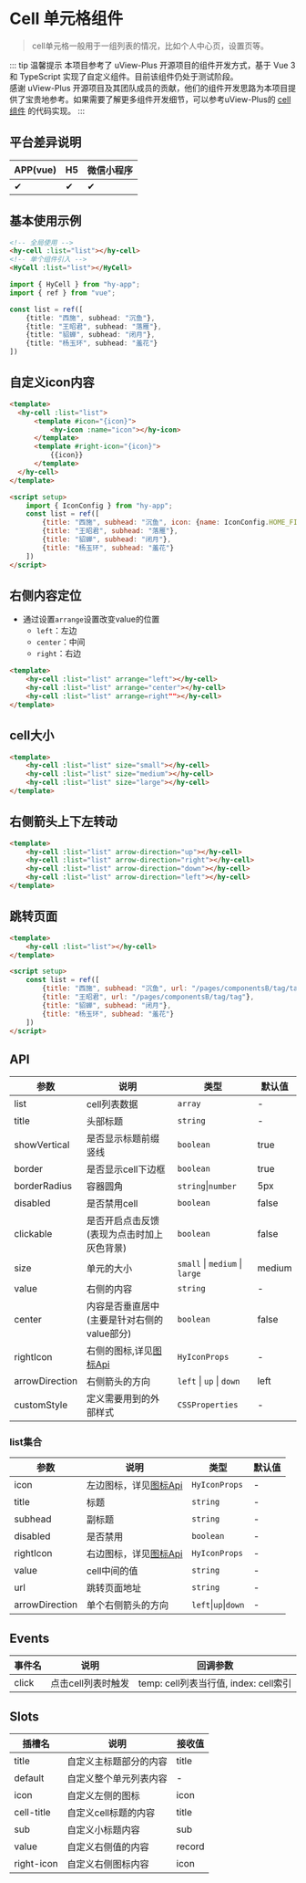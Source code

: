 # Cell 单元格组件
> cell单元格一般用于一组列表的情况，比如个人中心页，设置页等。

::: tip 温馨提示
本项目参考了 uView-Plus 开源项目的组件开发方式，基于 Vue 3 和 TypeScript 实现了自定义组件。目前该组件仍处于测试阶段。<br>
感谢 uView-Plus 开源项目及其团队成员的贡献，他们的组件开发思路为本项目提供了宝贵地参考。如果需要了解更多组件开发细节，可以参考uView-Plus的 [cell组件](https://uiadmin.net/uview-plus/components/cell.html) 的代码实现。
:::

## 平台差异说明

| APP(vue) | H5 | 微信小程序 |
|----------|----|-------|
| ✔        | ✔  | ✔     |

## 基本使用示例

```html
<!-- 全局使用 -->
<hy-cell :list="list"></hy-cell>
<!-- 单个组件引入 -->
<HyCell :list="list"></HyCell>
```
```ts
import { HyCell } from "hy-app";
import { ref } from "vue";

const list = ref([
    {title: "西施", subhead: "沉鱼"},
    {title: "王昭君", subhead: "落雁"},
    {title: "貂蝉", subhead: "闭月"},
    {title: "杨玉环", subhead: "羞花"}
])
```

## 自定义icon内容
```html
<template>
  <hy-cell :list="list">
      <template #icon="{icon}">
          <hy-icon :name="icon"></hy-icon>
      </template>
      <template #right-icon="{icon}">
          {{icon}}
      </template>
  </hy-cell>
</template>

<script setup>
    import { IconConfig } from "hy-app";
    const list = ref([
        {title: "西施", subhead: "沉鱼", icon: {name: IconConfig.HOME_FILL, color: 'red'}},
        {title: "王昭君", subhead: "落雁"},
        {title: "貂蝉", subhead: "闭月"},
        {title: "杨玉环", subhead: "羞花"}
    ])
</script>
```

## 右侧内容定位
- 通过设置`arrange`设置改变value的位置
  - `left`：左边
  - `center`：中间
  - `right`：右边
```html
<template>
    <hy-cell :list="list" arrange="left"></hy-cell>
    <hy-cell :list="list" arrange="center"></hy-cell>
    <hy-cell :list="list" arrange=right""></hy-cell>
</template>
```

## cell大小
```html
<template>
    <hy-cell :list="list" size="small"></hy-cell>
    <hy-cell :list="list" size="medium"></hy-cell>
    <hy-cell :list="list" size="large"></hy-cell>
</template>
```

## 右侧箭头上下左转动
```html
<template>
    <hy-cell :list="list" arrow-direction="up"></hy-cell>
    <hy-cell :list="list" arrow-direction="right"></hy-cell>
    <hy-cell :list="list" arrow-direction="down"></hy-cell>
    <hy-cell :list="list" arrow-direction="left"></hy-cell>
</template>
```

## 跳转页面
```html
<template>
    <hy-cell :list="list"></hy-cell>
</template>

<script setup>
    const list = ref([
        {title: "西施", subhead: "沉鱼", url: "/pages/componentsB/tag/tag"},
        {title: "王昭君", url: "/pages/componentsB/tag/tag"},
        {title: "貂蝉", subhead: "闭月"},
        {title: "杨玉环", subhead: "羞花"}
    ])
</script>
```

## API

| 参数             | 说明                          | 类型                             | 默认值    |
|----------------|-----------------------------|--------------------------------|--------|
| list           | cell列表数据                    | `array`                        | -      |
| title          | 头部标题                        | `string`                       | -      |
| showVertical   | 是否显示标题前缀竖线                  | `boolean`                      | true   |
| border         | 是否显示cell下边框                 | `boolean`                      | true   |
| borderRadius   | 容器圆角                        | `string`\|`number`             | 5px    |
| disabled       | 是否禁用cell                    | `boolean`                      | false  |
| clickable      | 是否开启点击反馈(表现为点击时加上灰色背景)      | `boolean`                      | false  |
| size           | 单元的大小                       | `small` \| `medium` \| `large` | medium |
| value          | 右侧的内容                       | `string`                       | -      |
| center         | 内容是否垂直居中(主要是针对右侧的value部分)   | `boolean`                      | false  |
| rightIcon      | 右侧的图标,详见[图标Api](./icon#api) | `HyIconProps`                  | -      |
| arrowDirection | 右侧箭头的方向                     | `left` \| `up` \| `down`       | left   |
| customStyle    | 定义需要用到的外部样式                 | `CSSProperties`                | -      |

### list集合

| 参数             | 说明                         | 类型                   | 默认值 |
|----------------|----------------------------|----------------------|-----|
| icon           | 左边图标，详见[图标Api](./icon#api) | `HyIconProps`        | -   |
| title          | 标题                         | `string`             | -   |
| subhead        | 副标题                        | `string`             | -   |
| disabled       | 是否禁用                       | `boolean`            | -   |
| rightIcon      | 右边图标，详见[图标Api](./icon#api) | `HyIconProps`        | -   |
| value          | cell中间的值                   | `string`             | -   |
| url            | 跳转页面地址                     | `string`             | -   |
| arrowDirection | 单个右侧箭头的方向                  | `left`\|`up`\|`down` | -   |

## Events

| 事件名   | 说明          | 回调参数                           |
|-------|-------------|--------------------------------|
| click | 点击cell列表时触发 | temp: cell列表当行值, index: cell索引 |


## Slots

| 插槽名        | 说明           | 接收值    |
|------------|--------------|--------|
| title      | 自定义主标题部分的内容  | title  |
| default    | 自定义整个单元列表内容  | -      |
| icon       | 自定义左侧的图标     | icon   |
| cell-title | 自定义cell标题的内容 | title  |
| sub        | 自定义小标题内容     | sub    |
| value      | 自定义右侧值的内容    | record |
| right-icon | 自定义右侧图标内容    | icon   |

<demo-model url="pages/components/cell/cell"></demo-model>
